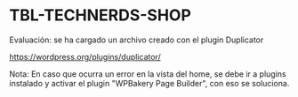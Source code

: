 # TBL-TECHNERDS-SHOP
Evaluación: se ha cargado un archivo creado con el plugin Duplicator

https://wordpress.org/plugins/duplicator/


Nota: En caso que ocurra un error en la vista del home, se debe ir a plugins instalado y activar el plugin "WPBakery Page Builder", con eso se soluciona. 
